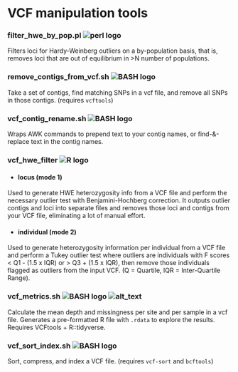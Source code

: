 # VCF manipulation tools

### filter_hwe_by_pop.pl ![perl logo](https://img.shields.io/badge/perl-violet.svg?logo=perl&logoColor=white)
Filters loci for Hardy-Weinberg outliers on a by-population basis, that is, removes loci that are out of equilibrium in >N number of populations.

### remove_contigs_from_vcf.sh ![BASH logo](https://img.shields.io/badge/bash-lightgrey.svg?logo=gnu%20bash&logoColor=white)
Take a set of contigs, find matching SNPs in a vcf file, and remove all SNPs in those contigs. (requires `vcftools`)

### vcf_contig_rename.sh ![BASH logo](https://img.shields.io/badge/bash-lightgrey.svg?logo=gnu%20bash&logoColor=white)
Wraps AWK commands to prepend text to your contig names, or find-&-replace text in the contig names.

### vcf_hwe_filter ![R logo](https://img.shields.io/badge/R-blueviolet.svg?logo=R)
- #### locus (mode 1)
Used to generate HWE heterozygosity info from a VCF file and perform the necessary outlier test with Benjamini-Hochberg correction. It outputs outlier contigs and loci into separate files and removes those loci and contigs from your VCF file, eliminating a lot of manual effort.
- #### individual (mode 2)
Used to generate heterozygosity information per individual from a VCF file and perform a Tukey outlier test where outliers are individuals with F scores < Q1 - (1.5 x IQR) or > Q3 + (1.5 x IQR), then remove those individuals flagged as outliers from the input VCF. (Q = Quartile, IQR = Inter-Quartile Range).

### vcf_metrics.sh ![BASH logo](https://img.shields.io/badge/R-blueviolet.svg?logo=R) ![alt_text](https://img.shields.io/badge/bash-lightgrey.svg?logo=gnu%20bash&logoColor=white)
Calculate the mean depth and missingness per site and per sample in a vcf file. Generates a pre-formatted R file with `.rdata` to explore the results. Requires VCFtools + R::tidyverse.

### vcf_sort_index.sh ![BASH logo](https://img.shields.io/badge/bash-lightgrey.svg?logo=gnu%20bash&logoColor=white)
Sort, compress, and index a VCF file. (requires `vcf-sort` and `bcftools`)

